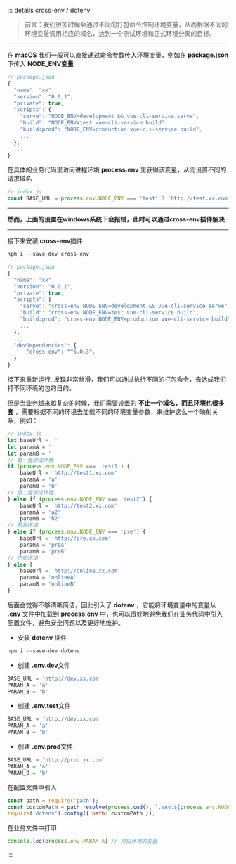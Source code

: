 <end-time time="新增时间: 2022-01-04" />

::: details cross-env / dotenv
> 前言：我们很多时候会通过不同的打包命令控制环境变量，从而根据不同的环境变量调用相应的域名，达到一个测试环境和正式环境分离的目标。

-------------

在 **macOS** 我们一般可以直接通过命令参数传入环境变量，例如在 **package.json** 下传入 **NODE_ENV变量**


```javascript
// package.json
{
  "name": "xx",
  "version": "0.0.1",
  "private": true,
  "scripts": {
    "serve": "NODE_ENV=development && vue-cli-service serve",
    "build": "NODE_ENV=test vue-cli-service build",
    "build:prod": "NODE_ENV=production vue-cli-service build",
    ...
  },
  ...
}
```

在具体的业务代码里访问进程环境 **process.env** 里获得该变量，从而设置不同的请求域名

```javascript
// index.js
const BASE_URL = process.env.NODE_ENV === 'test' ? 'http://test.xx.com' : 'https://online.xx.com'

```

---------------

**然而，上面的设置在windows系统下会报错，此时可以通过cross-env插件解决**


---------------


接下来安装 **cross-env**插件  

```js
npm i --save-dev cross-env
```

```javascript
// package.json
{
  "name": "xx",
  "version": "0.0.1",
  "private": true,
  "scripts": {
    "serve": "cross-env NODE_ENV=development && vue-cli-service serve",
    "build": "cross-env NODE_ENV=test vue-cli-service build",
    "build:prod": "cross-env NODE_ENV=production vue-cli-service build",
    ...
  },
  ...
  "devDependencies": {
      "cross-env": "^6.0.3",
  }
}
```

接下来重新运行, 发现非常丝滑，我们可以通过执行不同的打包命令，去达成我们打不同环境的包的目的。

但是当业务越来越复杂的时候，我们需要设置的 **不止一个域名，而且环境也很多套** ，需要根据不同的环境去加载不同的环境变量参数，来维护这么一个映射关系，例如：


```javascript
// index.js
let baseUrl = ''
let paramA = ''
let paramB = ''
// 第一套测试环境
if (process.env.NODE_ENV === 'test1') {
    baseUrl = 'http://test1.xx.com'
    paramA = 'a'
    paramB = 'b'
// 第二套测试环境
} else if (process.env.NODE_ENV === 'test2') {
    baseUrl = 'http://test2.xx.com'
    paramA = 'a2'
    paramB = 'b2'
// 预发环境
} else if (process.env.NODE_ENV === 'pre') {
    baseUrl = 'http://pre.xx.com'
    paramA = 'preA'
    paramB = 'preB'
// 正式环境
} else {
    baseUrl = 'http://online.xx.com'
    paramA = 'onlineA'
    paramB = 'onlineB'
}
```


后面会觉得不够清晰简洁，因此引入了 **dotenv** ，它能将环境变量中的变量从 **.env** 文件中加载到 **process.env** 中，也可以很好地避免我们在业务代码中引入配置文件，避免安全问题以及更好地维护。


- 安装 **dotenv** 插件
```javascript
npm i --save-dev dotenv
```


- 创建 **.env.dev**文件

```javascript
BASE_URL = 'http://dev.xx.com'
PARAM_A = 'a'
PARAM_B = 'b'
```

- 创建 **.env.test**文件

```javascript
BASE_URL = 'http://dev.xx.com'
PARAM_A = 'a'
PARAM_B = 'b'
```

- 创建 **.env.prod**文件
```javascript
BASE_URL = 'http://prod.xx.com'
PARAM_A = 'a'
PARAM_B = 'b'
```

在配置文件中引入  

```javascript
const path = require('path');
const customPath = path.resolve(process.cwd(), `.env.${process.env.NODE_ENV}`);
require('dotenv').config({ path: customPath });
```

在业务文件中打印
```javascript
console.log(process.env.PARAM_A) // 对应环境的变量
```

:::